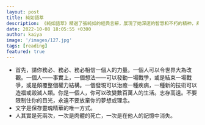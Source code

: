 ```yaml
---
layout: post
title: 純如語萃
description: 《純如語萃》精選了張純如的經典言辭，展現了她深邃的智慧和不朽的精神，為後世提供了寶貴的思想財富。
date: 2022-10-08 18:05:55 +0300
author: kaiya
image: '/images/127.jpg'
tags: [reading]
featured: true
---
```

* 首先，請你務必、務必、務必相信一個人的力量。一個人可以令世界大為改觀。一個人——事實上，一個想法——可以發動一場戰爭，或是結束一場戰爭，或是顛覆整個權力結構。一個發現可以治癒一種疾病，一種新的技術可以造福或毀滅人類。你是一個人，你可以改變數百萬人的生活。志存高遠。不要限制住你的目光，永遠不要放棄你的夢想或理念。
* 文字是保存靈魂精華的唯一方式。
* 人其實是死兩次，一次是肉體的死亡，一次是在他人的記憶中消失。
